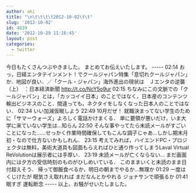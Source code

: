 ```yaml
---
author: aki
title: "\n\t\t\t\t2012-10-02\t\t"
slug: '2012-10-02'
id: 4839
date: '2012-10-29 11:16:45'
layout: post
categories:
  - twitter
---
```


今日もたくさんつぶやきました。 まとめてお伝えいたします。 ----- 02:14 おっ，日経エンタテインメント！でクールジャパン特集「息切れクールジャパン」か．地図が良い．／「クール・ジャパン」海外進出の現状は　Ｊエンタの逆襲（上）　：日本経済新聞 http://t.co/NcY5o9ur 02:15 ちなみにこの文脈での「クールジャパン」とは，「カッコイイ日本」のことではなく，日本産のコンテンツ輸出ビジネスのこと．間違っても，ネクタイをしなくなった日本人のことではない． 02:34 いい加減仮眠しよう 22:49 10月だぜ！ 就職決まってない学生のために「サマーウォーズ」よろしく電話かけまくる． 単に要領が悪いだけ，いま大学に来ていない学生は…知らん 22:50 そんな事やってたら未読メールがすごいことになった……せっかく作業時間確保してもこんな調子じゃあ…しかし期末月初・なので仕方ないかもしれん． 23:15 考えてみれば，ハイエンドPC・プロジェクタは無料，美術大道具も図面もらえればひと通り作ってしまうLaval Virtual ReVolutionは展示者には手厚い． 23:19 未読メールが亡くならない… まだ画面内には夕方の受信時刻のものがひしめいている． このままいくと未読のまま日付超えそう． 帰って御飯食べるか，明日の朝までやるか…無理か 01:29 一度はくじけたが 眠気さえ取れれば まだなんとかやれる ジョナサンで頑張るか 01:41 眠すぎ 運転断念 ----- 以上、お騒がせいたしました。